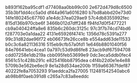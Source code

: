 b893f162ba95cdf1
d77408aa0bb99c00
2e672d479d8c6500
35b3bf1dd4cc5a0d
df44a961a6016280
b7bd8abbd20e73d0
14fe180245c67760
a1e4dc37ea029ae9
57c4db8355992fec
815d136b970cbe6f
3466b012d7dff248
f94fd7d0f5477221
cb9a040424ffa8e6
835b6c260dc3125c
97c3f7b74cd74bd6
f287703e0a1daa22
4131e65926f4741c
1356d78c5391a277
99c31d82dae96f72
eb06673fe26cce8b
e554add63de11533
b0c3c6a821136316
515eb9cfb57a0fd1
1e646b8801040f56
84e76641ebc4cea1
0a797c53d9d86fe8
23acb9df67594708
cdd07258e1db219a
cbb095feb53699e9
0dc3eca5ddb0fec4
8561c51c428b291c
e825416bb8795dea
c4f4b22d0e1e4e88
5709b3e562be6ec9
8e1a28d534ae200b
1f59a66367fdef87
40222fe8a7053293
91aeddca2fa27005
112481542540abc6
ab98b8f0aeb391d8
c265a7c83a8eeddc

